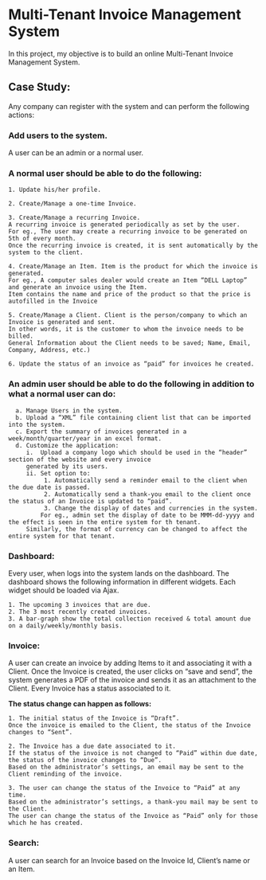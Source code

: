 # Multi-Tenant Invoice Management System

In this project, my objective is to build an online Multi-Tenant Invoice Management System. 

## Case Study:
Any company can register with the system and can perform the following actions:

### Add users to the system. 
A user can be an admin or a normal user.
 
### A normal user should be able to do the following:
	1. Update his/her profile.

	2. Create/Manage a one-time Invoice.

	3. Create/Manage a recurring Invoice. 
	A recurring invoice is generated periodically as set by the user. 
	For eg., The user may create a recurring invoice to be generated on 5th of every month. 
	Once the recurring invoice is created, it is sent automatically by the system to the client.

	4. Create/Manage an Item. Item is the product for which the invoice is generated. 
	For eg., A computer sales dealer would create an Item “DELL Laptop” and generate an invoice using the Item. 
	Item contains the name and price of the product so that the price is autofilled in the Invoice

	5. Create/Manage a Client. Client is the person/company to which an Invoice is generated and sent. 
	In other words, it is the customer to whom the invoice needs to be billed. 
	General Information about the Client needs to be saved; Name, Email, Company, Address, etc.)

	6. Update the status of an invoice as “paid” for invoices he created.
 
### An admin user should be able to do the following in addition to what a normal user can do:
     
      a. Manage Users in the system.
      b. Upload a “XML” file containing client list that can be imported into the system.
      c. Export the summary of invoices generated in a week/month/quarter/year in an excel format.
      d. Customize the application:
         i.  Upload a company logo which should be used in the “header” section of the website and every invoice 
	     generated by its users.
         ii. Set option to:
              1. Automatically send a reminder email to the client when the due date is passed.
              2. Automatically send a thank-you email to the client once the status of an Invoice is updated to “paid”.
              3. Change the display of dates and currencies in the system. 
	         For eg., admin set the display of date to be MMM-dd-yyyy and the effect is seen in the entire system for th tenant. 
		 Similarly, the format of currency can be changed to affect the entire system for that tenant.
 
### Dashboard: 

Every user, when logs into the system lands on the dashboard. 
The dashboard shows the following information in different widgets. Each widget should be loaded via Ajax.

	1. The upcoming 3 invoices that are due.
	2. The 3 most recently created invoices.
	3. A bar-graph show the total collection received & total amount due on a daily/weekly/monthly basis.
 
### Invoice: 

A user can create an invoice by adding Items to it and associating it with a Client. 
Once the Invoice is created, the user clicks on “save and send”, the system generates a PDF of the invoice and sends it as an attachment to the Client. 
Every Invoice has a status associated to it. 

**The status change can happen as follows:**

	1. The initial status of the Invoice is “Draft”. 
	Once the invoice is emailed to the Client, the status of the Invoice changes to “Sent”.
	
	2. The Invoice has a due date associated to it. 
	If the status of the invoice is not changed to “Paid” within due date, the status of the invoice changes to “Due”. 
	Based on the administrator’s settings, an email may be sent to the Client reminding of the invoice.
	
	3. The user can change the status of the Invoice to “Paid” at any time. 
	Based on the administrator’s settings, a thank-you mail may be sent to the Client. 
	The user can change the status of the Invoice as “Paid” only for those which he has created.
 
### Search: 
A user can search for an Invoice based on the Invoice Id, Client’s name or an Item.
